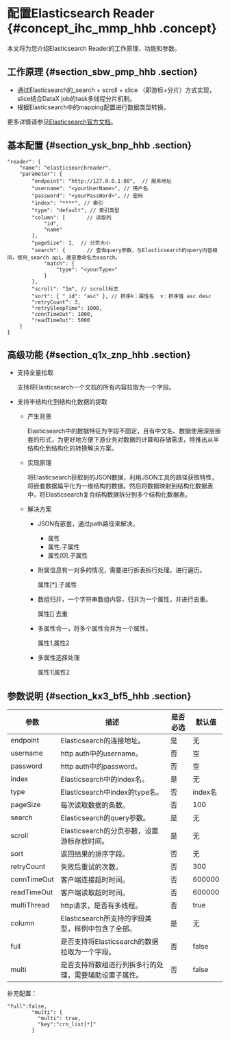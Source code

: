 # 配置Elasticsearch Reader {#concept_ihc_mmp_hhb .concept}

本文将为您介绍Elasticsearch Reader的工作原理、功能和参数。

## 工作原理 {#section_sbw_pmp_hhb .section}

-   通过Elasticsearch的\_search + scroll + slice （即游标+分片）方式实现，slice结合DataX job的task多线程分片机制。
-   根据Elasticsearch中的mapping配置进行数据类型转换。

更多详情请参见[Elasticsearch官方文档](https://www.elastic.co/guide/en/elasticsearch/reference/current/search-request-scroll.html)。

## 基本配置 {#section_ysk_bnp_hhb .section}

``` {#codeblock_u4a_0fi_fxd}
"reader": {
    "name": "elasticsearchreader",
    "parameter": {
        "endpoint": "http://127.0.0.1:80",  // 服务地址
        "username": "<yourUserName>", // 用户名
        "password": "<yourPassWord>", // 密码
        "index": "****", // 索引
        "type": "default", // 索引类型
        "column": [       // 读取列
            "id",
            "name"
        ],
        "pageSize": 1,  // 分页大小
        "search": {       // 查询query参数，与Elasticsearch的query内容相同，使用_search api，故意重命名为search。
            "match": {
                "type": "<yourType>"
            }
        },
        "scroll": "1m", // scroll标志
        "sort": { "_id": "asc" }, // 排序k：属性名  v：排序值 asc desc
        "retryCount": 3,
        "retrySleepTime": 1000,
        "connTimeOut": 1000,
        "readTimeOut": 5000
    }
}
```

## 高级功能 {#section_q1x_znp_hhb .section}

-   支持全量拉取

    支持将Elasticsearch一个文档的所有内容拉取为一个字段。

-   支持半结构化到结构化数据的提取
    -   产生背景

        Elasticsearch中的数据特征为字段不固定，且有中文名、数据使用深层嵌套的形式，为更好地方便下游业务对数据的计算和存储需求，特推出从半结构化到结构化的转换解决方案。

    -   实现原理

        将Elasticsearch获取到的JSON数据，利用JSON工具的路径获取特性，将嵌套数据扁平化为一维结构的数据。然后将数据映射到结构化数据表中，将Elasticsearch复合结构数据拆分到多个结构化数据表。

    -   解决方案
        -   JSON有嵌套，通过path路径来解决。
            -   属性
            -   属性.子属性
            -   属性\[0\].子属性
        -   附属信息有一对多的情况，需要进行拆表拆行处理，进行遍历。

            属性\[\*\].子属性

        -   数组归并，一个字符串数组内容，归并为一个属性，并进行去重。

            属性\[\] 去重

        -   多属性合一，将多个属性合并为一个属性。

            属性1,属性2

        -   多属性选择处理

            属性1|属性2


## 参数说明 {#section_kx3_bf5_hhb .section}

|参数|描述|是否必选|默认值|
|--|--|----|---|
|endpoint|Elasticsearch的连接地址。|是|无|
|username|http auth中的username。|否|空|
|password|http auth中的password。|否|空|
|index|Elasticsearch中的index名。|是|无|
|type|Elasticsearch中index的type名。|否|index名|
|pageSize|每次读取数据的条数。|否|100|
|search|Elasticsearch的query参数。|是|无|
|scroll|Elasticsearch的分页参数，设置游标存放时间。|是|无|
|sort|返回结果的排序字段。|否|无|
|retryCount|失败后重试的次数。|否|300|
|connTimeOut|客户端连接超时时间。|否|600000|
|readTimeOut|客户端读取超时时间。|否|600000|
|multiThread|http请求，是否有多线程。|否|true|
|column|Elasticsearch所支持的字段类型，样例中包含了全部。|是|无|
|full|是否支持将Elasticsearch的数据拉取为一个字段。|否|false|
|multi|是否支持将数组进行列拆多行的处理，需要辅助设置子属性。|否|false|

补充配置：

``` {#codeblock_vth_nsv_549}
"full":false,
        "multi": {
          "multi": true,
          "key":"crn_list[*]"
        }
```

